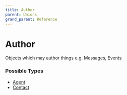 ```yaml
---
title: Author
parent: Unions
grand_parent: Reference
---
```


# Author

Objects which may author things e.g. Messages, Events

<h3 id="fields">Possible Types</h3>

<ul>

  <li><a href="/docs/reference/object/agent">Agent</a></li>

  <li><a href="/docs/reference/object/contact">Contact</a></li>

</ul>

